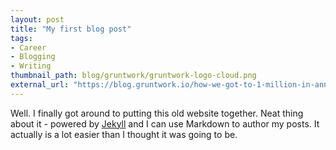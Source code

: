 ```yaml
---
layout: post
title: "My first blog post"
tags:
- Career
- Blogging
- Writing
thumbnail_path: blog/gruntwork/gruntwork-logo-cloud.png
external_url: "https://blog.gruntwork.io/how-we-got-to-1-million-in-annual-recurring-revenue-with-0-in-fundraising-340ed2b4e158"
---
```


Well. I finally got around to putting this old website together. Neat thing about it - powered by [Jekyll](http://jekyllrb.com) and I can use Markdown to author my posts. It actually is a lot easier than I thought it was going to be.
